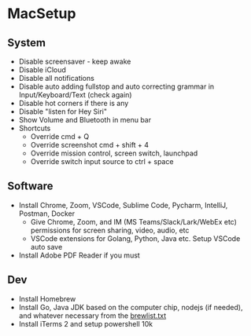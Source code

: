 # MacSetup


## System

- Disable screensaver - keep awake
- Disable iCloud
- Disable all notifications
- Disable auto adding fullstop and auto correcting grammar in Input/Keyboard/Text (check again)
- Disable hot corners if there is any
- Disable "listen for Hey Siri"
- Show Volume and Bluetooth in menu bar
- Shortcuts
    - Override cmd + Q
    - Override screenshot cmd + shift + 4
    - Override mission control, screen switch, launchpad
    - Override switch input source to ctrl + space

## Software

- Install Chrome, Zoom, VSCode, Sublime Code, Pycharm, IntelliJ, Postman, Docker
    - Give Chrome, Zoom, and IM (MS Teams/Slack/Lark/WebEx etc) permissions for screen sharing, video, audio, etc
    - VSCode extensions for Golang, Python, Java etc. Setup VSCode auto save
- Install Adobe PDF Reader if you must


## Dev

- Install Homebrew
- Install Go, Java JDK based on the computer chip, nodejs (if needed), and whatever necessary from the [brewlist.txt](./brewlist.txt)
- Install iTerms 2 and setup powershell 10k


